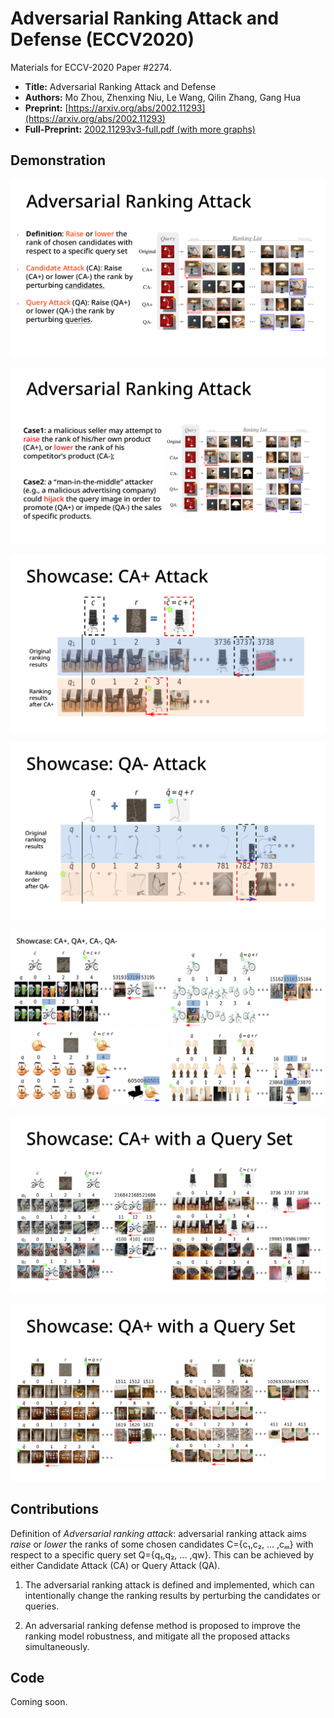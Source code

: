 Adversarial Ranking Attack and Defense (ECCV2020)
===

Materials for ECCV-2020 Paper #2274.

* **Title:** Adversarial Ranking Attack and Defense
* **Authors:** Mo Zhou, Zhenxing Niu, Le Wang, Qilin Zhang, Gang Hua
* **Preprint:** [https://arxiv.org/abs/2002.11293](https://arxiv.org/abs/2002.11293)
* **Full-Preprint:** [2002.11293v3-full.pdf (with more graphs)](assets/2002.11293v3-full.pdf)

## Demonstration

![s1](assets/s1.png)

![s2](assets/s2.png)

![s3](assets/s3.png)

![s4](assets/s4.png)

![s5](assets/s5.png)

![s6](assets/s6.png)

![s7](assets/s7.png)

## Contributions

Definition of *Adversarial ranking attack*: adversarial ranking attack aims
*raise* or *lower* the ranks of some chosen candidates C={c₁,c₂, ... ,cₘ} with
respect to a specific query set Q={q₁,q₂, ... ,qw}.  This can be achieved by
either Candidate Attack (CA) or Query Attack (QA).

1. The adversarial ranking attack is defined and implemented, which can
intentionally change the ranking results by perturbing the candidates
or queries.

2. An adversarial ranking defense method is proposed to improve the
ranking model robustness, and mitigate all the proposed attacks
simultaneously.

## Code

Coming soon.
